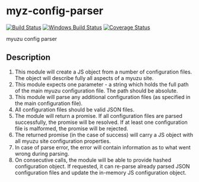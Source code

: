 # myz-config-parser

[![Build Status](https://travis-ci.org/myuzu-net/myz-config-parser.svg?branch=master)](https://travis-ci.org/myuzu-net/myz-config-parser)
[![Windows Build Status](https://ci.appveyor.com/api/projects/status/1qptb432evmkrrol?svg=true)](https://ci.appveyor.com/project/valera-rozuvan/myz-config-parser)
[![Coverage Status](https://coveralls.io/repos/github/myuzu-net/myz-config-parser/badge.svg)](https://coveralls.io/github/myuzu-net/myz-config-parser)

myuzu config parser

## Description

1. This module will create a JS object from a number of configuration files.
The object will describe fully all aspects of a myuzu site.
2. This module expects one parameter - a string which holds the full path
of the main myuzu configuration file. The path should be absolute.
3. This module will parse any additional configuration files (as specified in
the main configuration file).
4. All configuration files should be valid JSON files.
5. The module will return a promise. If all configuration files are parsed
successfully, the promise will be resolved. If at least one configuration
file is malformed, the promise will be rejected.
6. The returned promise (in the case of success) will carry a JS object with
all myuzu site configuration properties.
7. In case of parse error, the error will contain information as to what went
wrong during parsing.
8. On consecutive calls, the module will be able to provide hashed
configuration object. If requested, it can re-parse already parsed JSON
configuration files and update the in-memory JS configuration object.
